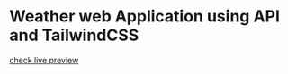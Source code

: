 # Weather web Application using API and TailwindCSS
[check live preview](weather-app-six-alpha-75.vercel.app)
